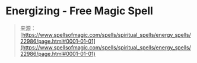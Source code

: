 <!--yml
category: 未分类
date: 2024-06-12 19:07:46
-->

# Energizing - Free Magic Spell

> 来源：[https://www.spellsofmagic.com/spells/spiritual_spells/energy_spells/22986/page.html#0001-01-01](https://www.spellsofmagic.com/spells/spiritual_spells/energy_spells/22986/page.html#0001-01-01)